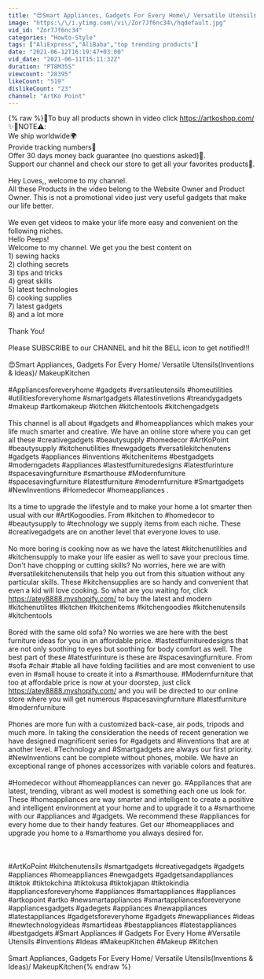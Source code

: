 ```yaml
---
title: "😍Smart Appliances, Gadgets For Every Home\/ Versatile Utensils(Inventions & Ideas)\/ MakeupKitchen"
image: "https:\/\/i.ytimg.com\/vi\/Zor7Jf6nc34\/hqdefault.jpg"
vid_id: "Zor7Jf6nc34"
categories: "Howto-Style"
tags: ["AliExpress","AliBaba","top trending products"]
date: "2021-06-12T16:19:47+03:00"
vid_date: "2021-06-11T15:11:32Z"
duration: "PT8M35S"
viewcount: "28395"
likeCount: "519"
dislikeCount: "23"
channel: "ArtKo Point"
---
```

{% raw %}🛒To buy all products shown in video click <a rel="nofollow" target="blank" href="https://artkoshop.com/">https://artkoshop.com/</a><br />✨🚀NOTE⚠️: <br />We ship worldwide🌍<br />Provide tracking numbers🔢 <br />Offer 30 days money back guarantee (no questions asked)🤑.<br />Support our channel and check our store to get all your favorites products🎁.<br /><br />Hey Loves,, welcome to my channel. <br />All these Products in the video belong to the Website Owner and Product Owner. This is not a promotional video just very useful gadgets that make our life better.<br /><br />We even get videos to make your life more easy and convenient on the following niches.<br />Hello Peeps!<br />Welcome to my channel. We get you the best content on<br />1) sewing hacks<br />2) clothing secrets<br />3) tips and tricks<br />4) great skills<br />5) latest technologies<br />6) cooking supplies<br />7) latest gadgets<br />8) and a lot more<br /><br />Thank You!<br /><br /> Please SUBSCRIBE to our CHANNEL and hit the BELL icon to get notified!!!<br /><br />😍Smart Appliances, Gadgets For Every Home/ Versatile Utensils(Inventions &amp; Ideas)/ MakeupKitchen<br /><br />#Appliancesforeveryhome #gadgets #versatileutensils #homeutilities #utilitiesforeveryhome #smartgadgets #latestinvetions #treandygadgets #makeup #artkomakeup #kitchen #kitchentools #kitchengadgets<br /><br />This channel is all about #gadgets and #homeappliances which makes your life much smarter and creative. We have an online store where you can get all these #creativegadgets #beautysupply #homedecor #ArtKoPoint  #beautysupply  #kitchenutilities #newgadgets  #versatilekitchenutens #gadgets #appliances  #inventions #kitchenitems #bestgadgets #moderngadets #appliances #lastestfurnituredesigns  #latestfurinture #spacesavingfurniture #smarthouse #Modernfurniture #spacesavingfurniture #latestfurniture #modernfurniture  #Smartgadgets #NewInventions #Homedecor #homeappliances .<br /><br />Its a time to upgrade the lifestyle and to make your home a lot smarter then usual with our #ArtKogoodies. From #kitchen to #homedecor to #beautysupply to #technology we supply items from each niche. These #creativegadgets are on another level that everyone loves to use. <br /><br />No more boring is cooking now as we have the latest #kitchenutilities and #kitchensupply to make your life easier as well to save your precious time. Don't have chopping or cutting skills? No worries, here we are with #versatilekitchenutensils that help you out from this situation without any particular skills. These #kitchensupplies are so handy and convenient that even a kid will love cooking. So what are you waiting for, click <a rel="nofollow" target="blank" href="https://atey8888.myshopify.com/">https://atey8888.myshopify.com/</a>  to buy the latest and modern #kitchenutilites #kitchen #kitchenitems #kitchengoodies #kitchenutensils #kitchentools<br /><br />Bored with the same old sofa? No worries we are here with the best furniture ideas for you in an affordable price. #lastestfurnituredesigns that are not only soothing to eyes but soothing for body comfort as well. The best part of these #latestfurinture is these are #spacesavingfurniture. From #sofa #chair #table all have folding facilities and are most convenient to use even in #small house to create it into a #smarthouse. #Modernfurniture that too at affordable price is now at your doorstep, just click <a rel="nofollow" target="blank" href="https://atey8888.myshopify.com/">https://atey8888.myshopify.com/</a> and you will be directed to our online store where you will get numerous #spacesavingfurniture #latestfurniture #modernfurniture <br /><br />Phones are more fun with a customized back-case, air pods, tripods and much more. In taking the consideration the needs of recent generation we have designed magnificent series for #gadgets and #inventions that are at another level. #Technology and #Smartgadgets are always our first priority. #NewInventions cant be complete without phones, mobile. We have an exceptional range of phones accessorizes with variable colors and features. <br /><br />#Homedecor without #homeappliances can never go. #Appliances that are latest, trending, vibrant as well modest is something each one us look for. These #homeappliances are way smarter and intelligent to create a positive and intelligent environment at your home and to upgrade it to a #smarthome with our #appliances and #gadgets. We recommend these #appliances for every home due to their handy features. Get our #homeappliaces and upgrade you home to a #smarthome you always desired for.<br /><br /><br /><br />#ArtKoPoint #kitchenutensils #smartgadgets #creativegadgets #gadgets #appliances #homeappliances #newgadgets #gadgetsandappliances #tiktok #tiktokchina #tiktokusa #tiktokjapan #tiktokindia #appliancesforeveryhome #appliances #smartappliances #appliances #artkopoint #artko #newsmartappliances #smartappliancesforeveryone #appliancesgadgets #gadegets #appliances #newappliances #latestappliances #gadgetsforeveryhome #gadgets #newappliances #ideas #newtechnologyideas #smartideas #bestappliances #latestappliances #bestgadgets #Smart Appliances # Gadgets For Every Home #Versatile Utensils #Inventions #Ideas #MakeupKitchen #Makeup #Kitchen<br /><br />Smart Appliances, Gadgets For Every Home/ Versatile Utensils(Inventions &amp; Ideas)/ MakeupKitchen{% endraw %}
